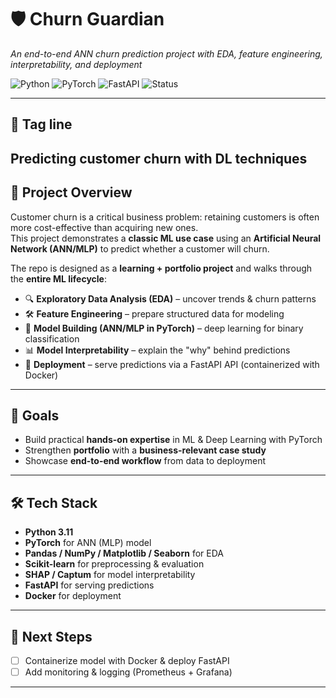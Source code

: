 
# 🛡️ Churn Guardian
*An end-to-end ANN churn prediction project with EDA, feature engineering, interpretability, and deployment*

![Python](https://img.shields.io/badge/Python-3.11-blue.svg)
![PyTorch](https://img.shields.io/badge/DeepLearning-PyTorch-red.svg)
![FastAPI](https://img.shields.io/badge/API-FastAPI-green.svg)
![Status](https://img.shields.io/badge/Status-Learning%20Project-yellow)

---
## 📌 Tag line
Predicting customer churn with DL techniques
---

## 📌 Project Overview  
Customer churn is a critical business problem: retaining customers is often more cost-effective than acquiring new ones.  
This project demonstrates a **classic ML use case** using an **Artificial Neural Network (ANN/MLP)** to predict whether a customer will churn.  

The repo is designed as a **learning + portfolio project** and walks through the **entire ML lifecycle**:  
- 🔍 **Exploratory Data Analysis (EDA)** – uncover trends & churn patterns  
- 🛠️ **Feature Engineering** – prepare structured data for modeling  
- 🧠 **Model Building (ANN/MLP in PyTorch)** – deep learning for binary classification  
- 📊 **Model Interpretability** – explain the "why" behind predictions  
- 🚀 **Deployment** – serve predictions via a FastAPI API (containerized with Docker)  

---

## 🎯 Goals  
- Build practical **hands-on expertise** in ML & Deep Learning with PyTorch  
- Strengthen **portfolio** with a **business-relevant case study**  
- Showcase **end-to-end workflow** from data to deployment  

---
## 🛠️ Tech Stack  
- **Python 3.11**  
- **PyTorch** for ANN (MLP) model  
- **Pandas / NumPy / Matplotlib / Seaborn** for EDA  
- **Scikit-learn** for preprocessing & evaluation  
- **SHAP / Captum** for model interpretability  
- **FastAPI** for serving predictions  
- **Docker** for deployment  


---

## 🚀 Next Steps  
- [ ] Containerize model with Docker & deploy FastAPI  
- [ ] Add monitoring & logging (Prometheus + Grafana)  

---
